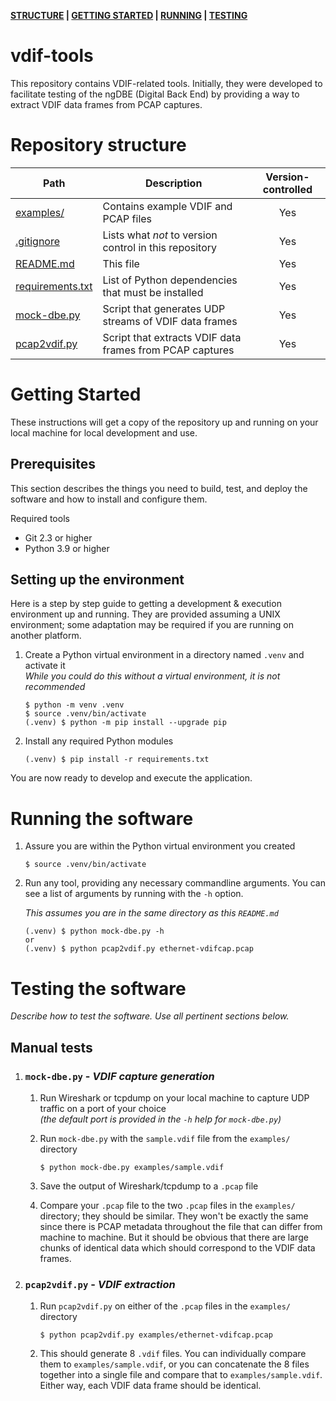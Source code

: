 **[STRUCTURE][] | [GETTING STARTED][] | [RUNNING][] | [TESTING][]**

# vdif-tools
[r]: #repo

This repository contains VDIF-related tools. Initially, they were developed to facilitate
testing of the ngDBE (Digital Back End) by providing a way to extract VDIF data frames from
PCAP captures.

# Repository structure
[structure]: #repository-structure "Repository structure"

|Path|Description|Version-controlled|
|--|--|:--:|
| [examples/](./examples/)  | Contains example VDIF and PCAP files | Yes |
| [.gitignore](.gitignore)  | Lists what *not* to version control in this repository | Yes |
| [README.md](README.md)    | This file | Yes |
| [requirements.txt](requirements.txt)  | List of Python dependencies that must be installed | Yes |
| [mock-dbe.py](mock-dbe.py)  | Script that generates UDP streams of VDIF data frames | Yes |
| [pcap2vdif.py](pcap2vdif.py)  | Script that extracts VDIF data frames from PCAP captures | Yes |

# Getting Started
[getting started]: #getting-started "Getting Started"

These instructions will get a copy of the repository up and running on your local machine for
local development and use.

## Prerequisites

This section describes the things you need to build, test, and deploy the software and how to
install and configure them.

Required tools
* Git 2.3 or higher
* Python 3.9 or higher

## Setting up the environment

Here is a step by step guide to getting a development & execution environment up and running.
They are provided assuming a UNIX environment; some adaptation may be required if you are running
on another platform.

1. Create a Python virtual environment in a directory named `.venv` and activate it  
    _While you could do this without a virtual environment, it is not recommended_

    ```
    $ python -m venv .venv
    $ source .venv/bin/activate
    (.venv) $ python -m pip install --upgrade pip
    ```

1. Install any required Python modules

    ```
    (.venv) $ pip install -r requirements.txt
    ```

You are now ready to develop and execute the application.

# Running the software
[running]: #running-the-software "Running the software"

1. Assure you are within the Python virtual environment you created

    ```
    $ source .venv/bin/activate
    ```

1. Run any tool, providing any necessary commandline arguments. You can see a list of arguments
by running with the `-h` option.

    _This assumes you are in the same directory as this `README.md`_

    ```
    (.venv) $ python mock-dbe.py -h
    or
    (.venv) $ python pcap2vdif.py ethernet-vdifcap.pcap
    ```

# Testing the software
[testing]: #testing-the-software "Testing the software"

*Describe how to test the software. Use all pertinent sections below.*

## Manual tests

1. ### `mock-dbe.py` - *VDIF capture generation*
    1. Run Wireshark or tcpdump on your local machine to capture UDP traffic on a port of your
    choice  
    *(the default port is provided in the `-h` help for `mock-dbe.py`)*
    1. Run `mock-dbe.py` with the `sample.vdif` file from the `examples/` directory
        ```
        $ python mock-dbe.py examples/sample.vdif
        ```
        
    1. Save the output of Wireshark/tcpdump to a `.pcap` file
    1. Compare your `.pcap` file to the two `.pcap` files in the `examples/` directory; they should
    be similar. They won't be exactly the same since there is PCAP metadata throughout the file
    that can differ from machine to machine. But it should be obvious that there are large chunks
    of identical data which should correspond to the VDIF data frames.

1. ### `pcap2vdif.py` - *VDIF extraction*
    1. Run `pcap2vdif.py` on either of the `.pcap` files in the `examples/` directory
        ```
        $ python pcap2vdif.py examples/ethernet-vdifcap.pcap
        ```
    1. This should generate 8 `.vdif` files. You can individually compare them to
    `examples/sample.vdif`, or you can concatenate the 8 files together into a single file and
    compare that to `examples/sample.vdif`. Either way, each VDIF data frame should be identical.
